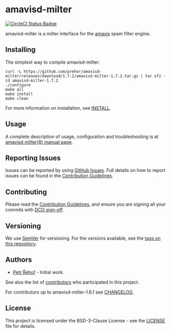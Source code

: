 # amavisd-milter

[![CircleCI Status Badge](https://circleci.com/gh/prehor/amavisd-milter.svg?style=shield&circle-token=e3c02b685cb35b8a4428e988d7874790a9409fe9)](https://circleci.com/gh/prehor/amavisd-milter)

amavisd-milter is a milter interface for the [amavis](https://www.amavis.org) spam filter engine.

## Installing

The simplest way to compile amavisd-milter:
```
curl -L https://github.com/prehor/amavisd-milter/releases/download/1.7.2/amavisd-milter-1.7.2.tar.gz | tar xfz -
cd amavisd-milter-1.7.2
./configure
make all
make install
make clean
```

For more information on installation, see [INSTALL](INSTALL).

## Usage

A complete description of usage, configuration and troubleshooting is at
[amavisd-milter(8) manual page](AMAVISD-MILTER.md).

## Reporting Issues

Issues can be reported by using [GitHub Issues](/../../issues). Full details on
how to report issues can be found in the [Contribution Guidelines](CONTRIBUTING.md).

## Contributing

Please read the [Contribution Guidelines](CONTRIBUTING.md), and ensure you are
signing all your commits with
[DCO sign-off](CONTRIBUTING.md#developer-certification-of-origin-dco).

## Versioning

We use [SemVer](http://semver.org/) for versioning. For the versions available,
see the [tags on this repository](/../../tags).

## Authors

* [Petr Řehoř](https://github.com/prehor) - Initial work.

See also the list of
[contributors](https://github.com/prehor/amavisd-milter/contributors)
who participated in this project.

For contributors up to amavisd-milter-1.6.1 see [CHANGELOG](CHANGES).

## License

This project is licensed under the BSD-3-Clause License - see the
[LICENSE](LICENSE) file for details.
